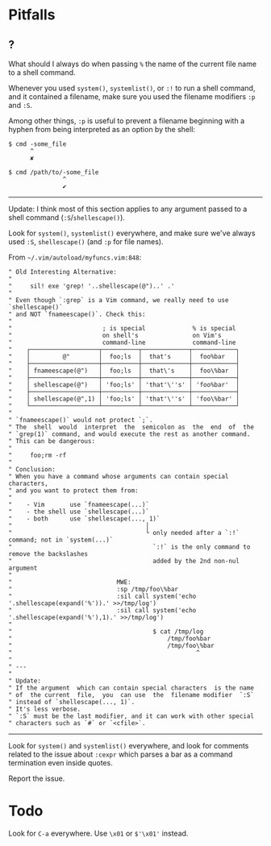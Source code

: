 # Pitfalls
## ?

What should I always do when passing `%` the name of the current file name to a shell command.

Whenever you  used `system()`, `systemlist()`, or  `:!` to run a  shell command,
and it contained a filename, make sure  you used the filename modifiers `:p` and
`:S`.

Among other things, `:p` is useful to prevent a filename beginning with a hyphen
from being interpreted as an option by the shell:

    $ cmd -some_file
          ^
          ✘

    $ cmd /path/to/-some_file
                   ^
                   ✔

---

Update: I think most of this section applies to any argument passed to a shell command (`:S`/`shellescape()`).

Look for `system()`, `systemlist()` everywhere,  and make sure we've always used
`:S`, `shellescape()` (and `:p` for file names).

From `~/.vim/autoload/myfuncs.vim:848`:

    " Old Interesting Alternative:
    "
    "     sil! exe 'grep! '..shellescape(@")..' .'
    "
    " Even though `:grep` is a Vim command, we really need to use `shellescape()`
    " and NOT `fnameescape()`. Check this:
    "
    "                         ; is special             % is special
    "                         on shell's               on Vim's
    "                         command-line             command-line
    "    ┌───────────────────┬──────────┬─────────────┬────────────┐
    "    │         @"        │  foo;ls  │  that's     │  foo%bar   │
    "    ├───────────────────┼──────────┼─────────────┼────────────┤
    "    │ fnameescape(@")   │  foo;ls  │  that\'s    │  foo\%bar  │
    "    ├───────────────────┼──────────┼─────────────┼────────────┤
    "    │ shellescape(@")   │ 'foo;ls' │ 'that'\''s' │ 'foo%bar'  │
    "    ├───────────────────┼──────────┼─────────────┼────────────┤
    "    │ shellescape(@",1) │ 'foo;ls' │ 'that'\''s' │ 'foo\%bar' │
    "    └───────────────────┴──────────┴─────────────┴────────────┘
    "
    " `fnameescape()` would not protect `;`.
    " The  shell  would  interpret  the  semicolon as  the  end  of  the
    " `grep(1)` command, and would execute the rest as another command.
    " This can be dangerous:
    "
    "     foo;rm -rf
    "
    " Conclusion:
    " When you have a command whose arguments can contain special characters,
    " and you want to protect them from:
    "
    "    - Vim       use `fnameescape(...)`
    "    - the shell use `shellescape(...)`
    "    - both      use `shellescape(..., 1)`
    "                                     │
    "                                     └ only needed after a `:!` command; not in `system(...)`
    "                                       `:!` is the only command to remove the backslashes
    "                                       added by the 2nd non-nul argument
    "
    "                             MWE:
    "                             :sp /tmp/foo\%bar
    "                             :sil call system('echo '.shellescape(expand('%')).' >>/tmp/log')
    "                             :sil call system('echo '.shellescape(expand('%'),1).' >>/tmp/log')
    "
    "                                       $ cat /tmp/log
    "                                           /tmp/foo%bar
    "                                           /tmp/foo\%bar
    "                                                   ^
    "
    " ---
    "
    " Update:
    " If the argument  which can contain special characters  is the name
    " of  the current  file,  you  can use  the  filename modifier  `:S`
    " instead of `shellescape(..., 1)`.
    " It's less verbose.
    " `:S` must be the last modifier, and it can work with other special
    " characters such as `#` or `<cfile>`.

---

Look for `system()` and `systemlist()` everywhere, and look for comments related
to the  issue about `:cexpr`  which parses a bar  as a command  termination even
inside quotes.

Report the issue.

##
# Todo

Look for `C-a` everywhere.
Use `\x01` or `$'\x01'` instead.

